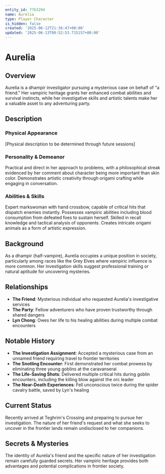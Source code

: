 ```yaml
---
entity_id: 7763294
name: Aurelia
type: Player Character
is_hidden: false
created: '2025-06-12T21:36:47+00:00'
updated: '2025-06-13T00:52:53.715157+00:00'
---
```


# Aurelia

## Overview
Aurelia is a dhampir investigator pursuing a mysterious case on behalf of "a friend." Her vampiric heritage grants her enhanced combat abilities and survival instincts, while her investigative skills and artistic talents make her a valuable asset to any adventuring party.

## Description
### Physical Appearance
[Physical description to be determined through future sessions]

### Personality & Demeanor
Practical and direct in her approach to problems, with a philosophical streak evidenced by her comment about character being more important than skin color. Demonstrates artistic creativity through origami crafting while engaging in conversation.

### Abilities & Skills
Expert markswoman with hand crossbow, capable of critical hits that dispatch enemies instantly. Possesses vampiric abilities including blood consumption from defeated foes to sustain herself. Skilled in recall knowledge and tactical analysis of opponents. Creates intricate origami animals as a form of artistic expression.

## Background
As a dhampir (half-vampire), Aurelia occupies a unique position in society, particularly among races like the Grey Elves where vampiric influence is more common. Her investigation skills suggest professional training or natural aptitude for uncovering mysteries.

## Relationships
- **The Friend**: Mysterious individual who requested Aurelia's investigative services
- **The Party**: Fellow adventurers who have proven trustworthy through shared dangers
- **Lyn Chong**: Owes her life to his healing abilities during multiple combat encounters

## Notable History
- **The Investigation Assignment**: Accepted a mysterious case from an unnamed friend requiring travel to frontier territories
- **The Snotling Encounter**: First demonstrated her combat prowess by eliminating three young goblins at the caravanserai
- **The Life-Saving Shots**: Delivered multiple critical hits during goblin encounters, including the killing blow against the orc leader
- **The Near-Death Experiences**: Fell unconscious twice during the spider cavalry battle, saved by Lyn's healing

## Current Status
Recently arrived at Teghrim's Crossing and preparing to pursue her investigation. The nature of her friend's request and what she seeks to uncover in the frontier lands remain undisclosed to her companions.

## Secrets & Mysteries
The identity of Aurelia's friend and the specific nature of her investigation remain carefully guarded secrets. Her vampiric heritage provides both advantages and potential complications in frontier society.
